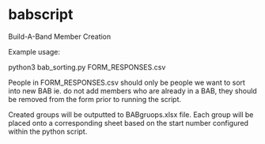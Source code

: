 # babscript
Build-A-Band Member Creation

Example usage:

python3 bab_sorting.py FORM_RESPONSES.csv

People in FORM_RESPONSES.csv should only be people we want to sort into new BAB ie. do not  add members who are already in a BAB, they should be removed from the form prior to running the script.

Created groups will be outputted to BABgruops.xlsx file. Each group will be placed onto a corresponding sheet based on the start number configured within the python script.
